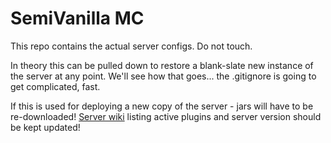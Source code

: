 # SemiVanilla MC

This repo contains the actual server configs. Do not touch.

In theory this can be pulled down to restore a blank-slate new instance of the server at any point. We'll see how that goes... the .gitignore is going to get complicated, fast.

If this is used for deploying a new copy of the server - jars will have to be re-downloaded! [Server wiki](https://github.com/SemiVanilla-MC/wiki) listing active plugins and server version should be kept updated!

